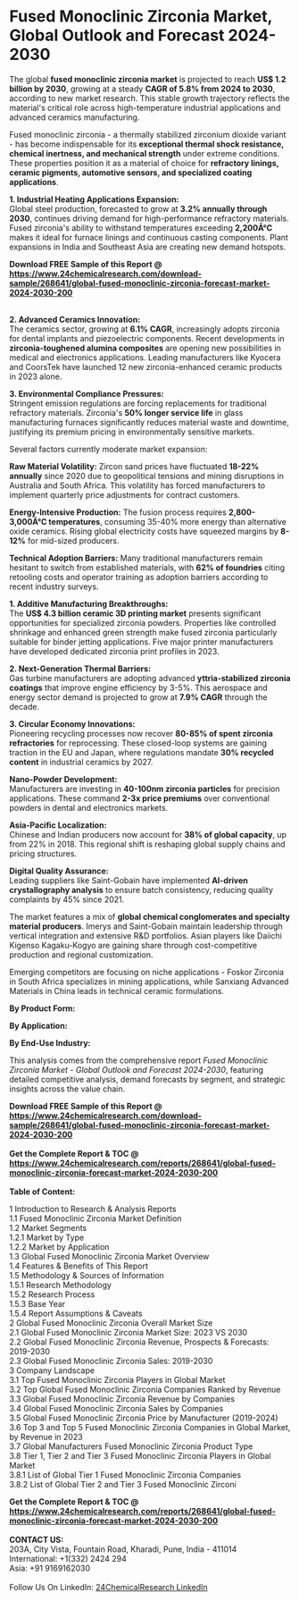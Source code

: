 <h1>Fused Monoclinic Zirconia Market, Global Outlook and Forecast 2024-2030</h1><p>The global <strong>fused monoclinic zirconia market</strong> is projected to reach <strong>US$ 1.2 billion by 2030</strong>, growing at a steady <strong>CAGR of 5.8% from 2024 to 2030</strong>, according to new market research. This stable growth trajectory reflects the material's critical role across high-temperature industrial applications and advanced ceramics manufacturing.</p><p>Fused monoclinic zirconia - a thermally stabilized zirconium dioxide variant - has become indispensable for its <strong>exceptional thermal shock resistance, chemical inertness, and mechanical strength</strong> under extreme conditions. These properties position it as a material of choice for <strong>refractory linings, ceramic pigments, automotive sensors, and specialized coating applications</strong>.</p><p><strong>1. Industrial Heating Applications Expansion:</strong><br>
Global steel production, forecasted to grow at <strong>3.2% annually through 2030</strong>, continues driving demand for high-performance refractory materials. Fused zirconia's ability to withstand temperatures exceeding <strong>2,200Â°C</strong> makes it ideal for furnace linings and continuous casting components. Plant expansions in India and Southeast Asia are creating new demand hotspots.</p><div><b>Download FREE Sample of this Report @ 
            <a href="https://www.24chemicalresearch.com/download-sample/268641/global-fused-monoclinic-zirconia-forecast-market-2024-2030-200">
            https://www.24chemicalresearch.com/download-sample/268641/global-fused-monoclinic-zirconia-forecast-market-2024-2030-200</a></b></div><br><p><strong>2. Advanced Ceramics Innovation:</strong><br>
The ceramics sector, growing at <strong>6.1% CAGR</strong>, increasingly adopts zirconia for dental implants and piezoelectric components. Recent developments in <strong>zirconia-toughened alumina composites</strong> are opening new possibilities in medical and electronics applications. Leading manufacturers like Kyocera and CoorsTek have launched 12 new zirconia-enhanced ceramic products in 2023 alone.</p><p><strong>3. Environmental Compliance Pressures:</strong><br>
Stringent emission regulations are forcing replacements for traditional refractory materials. Zirconia's <strong>50% longer service life</strong> in glass manufacturing furnaces significantly reduces material waste and downtime, justifying its premium pricing in environmentally sensitive markets.</p><p>Several factors currently moderate market expansion:</p><p><strong>Raw Material Volatility:</strong> Zircon sand prices have fluctuated <strong>18-22% annually</strong> since 2020 due to geopolitical tensions and mining disruptions in Australia and South Africa. This volatility has forced manufacturers to implement quarterly price adjustments for contract customers.</p><p><strong>Energy-Intensive Production:</strong> The fusion process requires <strong>2,800-3,000Â°C temperatures</strong>, consuming 35-40% more energy than alternative oxide ceramics. Rising global electricity costs have squeezed margins by <strong>8-12%</strong> for mid-sized producers.</p><p><strong>Technical Adoption Barriers:</strong> Many traditional manufacturers remain hesitant to switch from established materials, with <strong>62% of foundries</strong> citing retooling costs and operator training as adoption barriers according to recent industry surveys.</p><p><strong>1. Additive Manufacturing Breakthroughs:</strong><br>
The <strong>US$ 4.3 billion ceramic 3D printing market</strong> presents significant opportunities for specialized zirconia powders. Properties like controlled shrinkage and enhanced green strength make fused zirconia particularly suitable for binder jetting applications. Five major printer manufacturers have developed dedicated zirconia print profiles in 2023.</p><p><strong>2. Next-Generation Thermal Barriers:</strong><br>
Gas turbine manufacturers are adopting advanced <strong>yttria-stabilized zirconia coatings</strong> that improve engine efficiency by 3-5%. This aerospace and energy sector demand is projected to grow at <strong>7.9% CAGR</strong> through the decade.</p><p><strong>3. Circular Economy Innovations:</strong><br>
Pioneering recycling processes now recover <strong>80-85% of spent zirconia refractories</strong> for reprocessing. These closed-loop systems are gaining traction in the EU and Japan, where regulations mandate <strong>30% recycled content</strong> in industrial ceramics by 2027.</p><p><strong>Nano-Powder Development:</strong><br>
	Manufacturers are investing in <strong>40-100nm zirconia particles</strong> for precision applications. These command <strong>2-3x price premiums</strong> over conventional powders in dental and electronics markets.</p><p><strong>Asia-Pacific Localization:</strong><br>
	Chinese and Indian producers now account for <strong>38% of global capacity</strong>, up from 22% in 2018. This regional shift is reshaping global supply chains and pricing structures.</p><p><strong>Digital Quality Assurance:</strong><br>
	Leading suppliers like Saint-Gobain have implemented <strong>AI-driven crystallography analysis</strong> to ensure batch consistency, reducing quality complaints by 45% since 2021.</p><p>The market features a mix of <strong>global chemical conglomerates and specialty material producers</strong>. Imerys and Saint-Gobain maintain leadership through vertical integration and extensive R&amp;D portfolios. Asian players like Daiichi Kigenso Kagaku-Kogyo are gaining share through cost-competitive production and regional customization.</p><p>Emerging competitors are focusing on niche applications - Foskor Zirconia in South Africa specializes in mining applications, while Sanxiang Advanced Materials in China leads in technical ceramic formulations.</p><p><strong>By Product Form:</strong></p><p><strong>By Application:</strong></p><p><strong>By End-Use Industry:</strong></p><p>This analysis comes from the comprehensive report <em>Fused Monoclinic Zirconia Market - Global Outlook and Forecast 2024-2030</em>, featuring detailed competitive analysis, demand forecasts by segment, and strategic insights across the value chain.</p><div><b>Download FREE Sample of this Report @ 
            <a href="https://www.24chemicalresearch.com/download-sample/268641/global-fused-monoclinic-zirconia-forecast-market-2024-2030-200">
            https://www.24chemicalresearch.com/download-sample/268641/global-fused-monoclinic-zirconia-forecast-market-2024-2030-200</a></b></div><br><div><b>Get the Complete Report & TOC @ 
            <a href="https://www.24chemicalresearch.com/reports/268641/global-fused-monoclinic-zirconia-forecast-market-2024-2030-200">
            https://www.24chemicalresearch.com/reports/268641/global-fused-monoclinic-zirconia-forecast-market-2024-2030-200</a></b></div><br>
            <b>Table of Content:</b><p>1 Introduction to Research & Analysis Reports<br />
    1.1 Fused Monoclinic Zirconia Market Definition<br />
    1.2 Market Segments<br />
        1.2.1 Market by Type<br />
        1.2.2 Market by Application<br />
    1.3 Global Fused Monoclinic Zirconia Market Overview<br />
    1.4 Features & Benefits of This Report<br />
    1.5 Methodology & Sources of Information<br />
        1.5.1 Research Methodology<br />
        1.5.2 Research Process<br />
        1.5.3 Base Year<br />
        1.5.4 Report Assumptions & Caveats<br />
2 Global Fused Monoclinic Zirconia Overall Market Size<br />
    2.1 Global Fused Monoclinic Zirconia Market Size: 2023 VS 2030<br />
    2.2 Global Fused Monoclinic Zirconia Revenue, Prospects & Forecasts: 2019-2030<br />
    2.3 Global Fused Monoclinic Zirconia Sales: 2019-2030<br />
3 Company Landscape<br />
    3.1 Top Fused Monoclinic Zirconia Players in Global Market<br />
    3.2 Top Global Fused Monoclinic Zirconia Companies Ranked by Revenue<br />
    3.3 Global Fused Monoclinic Zirconia Revenue by Companies<br />
    3.4 Global Fused Monoclinic Zirconia Sales by Companies<br />
    3.5 Global Fused Monoclinic Zirconia Price by Manufacturer (2019-2024)<br />
    3.6 Top 3 and Top 5 Fused Monoclinic Zirconia Companies in Global Market, by Revenue in 2023<br />
    3.7 Global Manufacturers Fused Monoclinic Zirconia Product Type<br />
    3.8 Tier 1, Tier 2 and Tier 3 Fused Monoclinic Zirconia Players in Global Market<br />
        3.8.1 List of Global Tier 1 Fused Monoclinic Zirconia Companies<br />
        3.8.2 List of Global Tier 2 and Tier 3 Fused Monoclinic Zirconi</p><div><b>Get the Complete Report & TOC @ 
            <a href="https://www.24chemicalresearch.com/reports/268641/global-fused-monoclinic-zirconia-forecast-market-2024-2030-200">
            https://www.24chemicalresearch.com/reports/268641/global-fused-monoclinic-zirconia-forecast-market-2024-2030-200</a></b></div><br><b>CONTACT US:</b><br>
            203A, City Vista, Fountain Road, Kharadi, Pune, India - 411014<br>
            International: +1(332) 2424 294<br>
            Asia: +91 9169162030 <br><br>
            Follow Us On LinkedIn: <a href="https://www.linkedin.com/company/24chemicalresearch/">24ChemicalResearch LinkedIn</a>